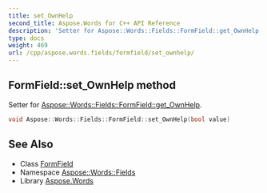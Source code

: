 ```yaml
---
title: set_OwnHelp
second_title: Aspose.Words for C++ API Reference
description: 'Setter for Aspose::Words::Fields::FormField::get_OwnHelp.'
type: docs
weight: 469
url: /cpp/aspose.words.fields/formfield/set_ownhelp/
---
```

## FormField::set_OwnHelp method


Setter for [Aspose::Words::Fields::FormField::get_OwnHelp](../get_ownhelp/).

```cpp
void Aspose::Words::Fields::FormField::set_OwnHelp(bool value)
```

## See Also

* Class [FormField](../)
* Namespace [Aspose::Words::Fields](../../)
* Library [Aspose.Words](../../../)
